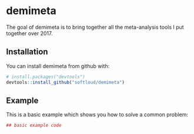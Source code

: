 
<!-- README.md is generated from README.Rmd. Please edit that file -->
demimeta
========

The goal of demimeta is to bring together all the meta-analysis tools I put together over 2017.

Installation
------------

You can install demimeta from github with:

``` r
# install.packages("devtools")
devtools::install_github("softloud/demimeta")
```

Example
-------

This is a basic example which shows you how to solve a common problem:

``` r
## basic example code
```
